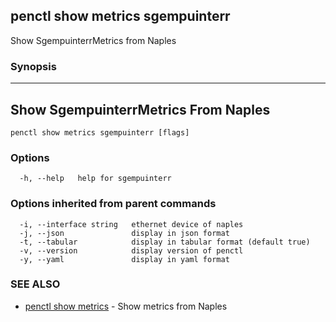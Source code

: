 ## penctl show metrics sgempuinterr

Show SgempuinterrMetrics from Naples

### Synopsis



---------------------------------
 Show SgempuinterrMetrics From Naples 
---------------------------------


```
penctl show metrics sgempuinterr [flags]
```

### Options

```
  -h, --help   help for sgempuinterr
```

### Options inherited from parent commands

```
  -i, --interface string   ethernet device of naples
  -j, --json               display in json format
  -t, --tabular            display in tabular format (default true)
  -v, --version            display version of penctl
  -y, --yaml               display in yaml format
```

### SEE ALSO
* [penctl show metrics](penctl_show_metrics.md)	 - Show metrics from Naples

